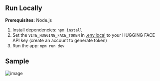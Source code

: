 ## Run Locally

**Prerequisites:** Node.js

1. Install dependencies:
   `npm install`
2. Set the `VITE_HUGGING_FACE_TOKEN` in [.env.local](.env.local) to your HUGGING FACE API key
   (create an account to generate token)
3. Run the app:
   `npm run dev`

## Sample
![image](https://github.com/user-attachments/assets/e002bbce-df1e-4cec-ac17-66a9be29b731)
